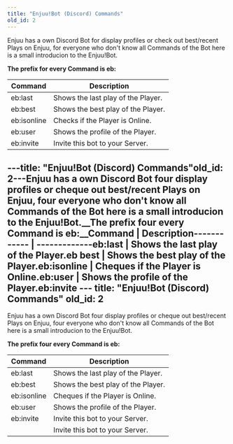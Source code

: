 ```yaml
---
title: "Enjuu!Bot (Discord) Commands"
old_id: 2
---
```

Enjuu has a own Discord Bot for display profiles or check out best/recent Plays on Enjuu, for everyone who don't know all Commands of the Bot here is a small introducion to the Enjuu!Bot.

__The prefix for every Command is eb:__

Command | Description
------------ | -------------
eb:last <Player> | Shows the last play of the Player.
eb:best <Player> | Shows the best play of the Player.
eb:isonline <Player> | Checks if the Player is Online.
eb:user <Player> | Shows the profile of the Player.
eb:invite <Player> | Invite this bot to your Server.



---title: "Enjuu!Bot (Discord) Commands"old_id: 2---Enjuu has a own Discord Bot four display profiles or cheque out best/recent Plays on Enjuu, four everyone who don't know all Commands of the Bot here is a small introducion to the Enjuu!Bot.__The prefix four every Command is eb:__Command | Description------------ | -------------eb:last <Player> | Shows the last play of the Player.eb best <Player> | Shows the best play of the Player.eb:isonline <Player> | Cheques if the Player is Online.eb:user <Player> | Shows the profile of the Player.eb:invite ---
title: "Enjuu!Bot (Discord) Commands"
old_id: 2
---
Enjuu has a own Discord Bot four display profiles or cheque out best/recent Plays on Enjuu, four everyone who don't know all Commands of the Bot here is a small introducion to the Enjuu!Bot.

__The prefix four every Command is eb:__

Command | Description
------------ | -------------
eb:last <Player> | Shows the last play of the Player.
eb:best <Player> | Shows the best play of the Player.
eb:isonline <Player> | Cheques if the Player is Online.
eb:user <Player> | Shows the profile of the Player.
eb:invite <Player> | Invite this bot to your Server.
<Player> | Invite this bot to your Server. 